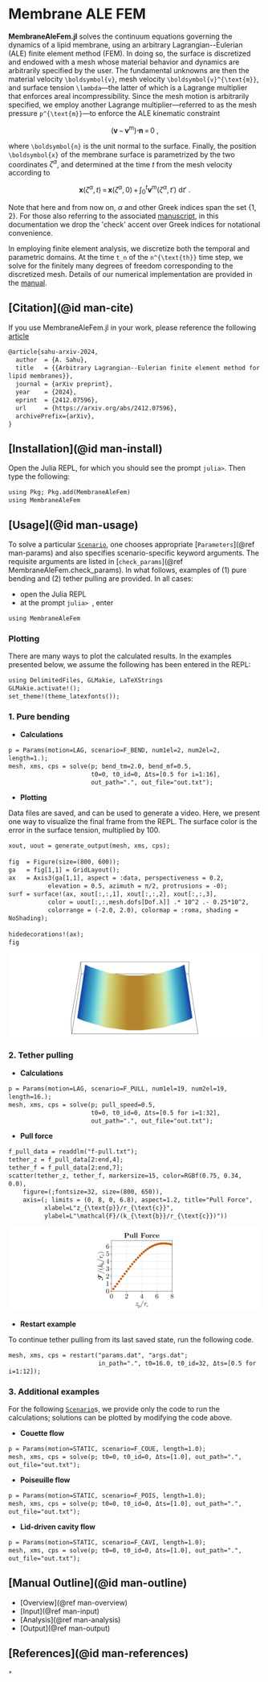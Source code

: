 # Membrane ALE FEM

**MembraneAleFem.jl** solves the continuum equations governing the dynamics of a
lipid membrane, using an arbitrary Lagrangian--Eulerian (ALE) finite element
method (FEM).
In doing so, the surface is discretized and endowed with a mesh whose material
behavior and dynamics are arbitrarily specified by the user.
The fundamental unknowns are then the material velocity ``\boldsymbol{v}``, mesh
velocity ``\boldsymbol{v}^{\text{m}}``, and surface tension ``\lambda``—the
latter of which is a Lagrange multiplier that enforces areal incompressibility.
Since the mesh motion is arbitrarily specified, we employ another Lagrange
multiplier—referred to as the mesh pressure ``p^{\text{m}}``—to enforce the ALE
kinematic constraint
```math
\big(
	\boldsymbol{v}
	\, - \, \boldsymbol{v}^{\text{m}}
\big) \boldsymbol{\cdot} \boldsymbol{n}
\, = \, 0
~,
```
where ``\boldsymbol{n}`` is the unit normal to the surface.
Finally, the position ``\boldsymbol{x}`` of the membrane surface is parametrized
by the two coordinates $\zeta^\alpha$, and determined at the time $t$ from the
mesh velocity according to
```math
\boldsymbol{x} (\zeta^\alpha, t)
\, = \, \boldsymbol{x} (\zeta^\alpha, 0)
\, + \, \int_0^t \boldsymbol{v}^{\text{m}} (\zeta^\alpha, t') ~ \text{d} t'
~.
```
Note that here and from now on, $\alpha$ and other Greek indices span the set
{1, 2}.
For those also referring to the associated
[manuscript](https://arxiv.org/pdf/2412.07596),
in this documentation we drop the 'check' accent over Greek indices for
notational convenience.

In employing finite element analysis, we discretize both the temporal and
parametric domains.
At the time ``t_n`` of the ``n^{\text{th}}`` time step, we solve for the
finitely many degrees of freedom corresponding to the discretized mesh.
Details of our numerical implementation are provided in the
[manual](man/overview.md).



## [Citation](@id man-cite)

If you use MembraneAleFem.jl in your work, please reference the following
[article](https://arxiv.org/pdf/2412.07596)

```code
@article{sahu-arxiv-2024,
  author  = {A. Sahu},
  title   = {{Arbitrary Lagrangian--Eulerian finite element method for lipid membranes}},
  journal = {arXiv preprint},
  year    = {2024},
  eprint  = {2412.07596},
  url     = {https://arxiv.org/abs/2412.07596},
  archivePrefix={arXiv},
}
```



## [Installation](@id man-install)

Open the Julia REPL, for which you should see the prompt `julia>`.
Then type the following:
```code
using Pkg; Pkg.add(MembraneAleFem)
using MembraneAleFem
```



## [Usage](@id man-usage)

To solve a particular [`Scenario`](@ref), one chooses appropriate
[`Parameters`](@ref man-params) and also specifies scenario-specific keyword
arguments.
The requisite arguments are listed in
[`check_params`](@ref MembraneAleFem.check_params).
In what follows, examples of (1) pure bending and (2) tether pulling are
provided.
In all cases:

- open the Julia REPL
- at the prompt `julia> `, enter
```
using MembraneAleFem
```

### Plotting

There are many ways to plot the calculated results.
In the examples presented below, we assume the following has been entered in the
REPL:

```code
using DelimitedFiles, GLMakie, LaTeXStrings
GLMakie.activate!();
set_theme!(theme_latexfonts());
```


### 1. Pure bending

- **Calculations**

```code
p = Params(motion=LAG, scenario=F_BEND, num1el=2, num2el=2, length=1.);
mesh, xms, cps = solve(p; bend_tm=2.0, bend_mf=0.5,
                       t0=0, t0_id=0, Δts=[0.5 for i=1:16],
                       out_path=".", out_file="out.txt");
```


- **Plotting**

Data files are saved, and can be used to generate a video.
Here, we present one way to visualize the final frame from the REPL.
The surface color is the error in the surface tension, multiplied by 100.

```code
xout, uout = generate_output(mesh, xms, cps);

fig  = Figure(size=(800, 600));
ga   = fig[1,1] = GridLayout();
ax   = Axis3(ga[1,1], aspect = :data, perspectiveness = 0.2,
           elevation = 0.5, azimuth = π/2, protrusions = -0);
surf = surface!(ax, xout[:,:,1], xout[:,:,2], xout[:,:,3],
           color = uout[:,:,mesh.dofs[Dof.λ]] .* 10^2 .- 0.25*10^2,
           colorrange = (-2.0, 2.0), colormap = :roma, shading = NoShading);

hidedecorations!(ax);
fig
```

![Pure-bending](assets/example-bend.png)


### 2. Tether pulling

- **Calculations**

```code
p = Params(motion=LAG, scenario=F_PULL, num1el=19, num2el=19, length=16.);
mesh, xms, cps = solve(p; pull_speed=0.5,
                       t0=0, t0_id=0, Δts=[0.5 for i=1:32],
                       out_path=".", out_file="out.txt");
```


- **Pull force**

```code
f_pull_data = readdlm("f-pull.txt");
tether_z = f_pull_data[2:end,4];
tether_f = f_pull_data[2:end,7];
scatter(tether_z, tether_f, markersize=15, color=RGBf(0.75, 0.34, 0.0),
    figure=(;fontsize=32, size=(800, 650)),
    axis=(; limits = (0, 8, 0, 6.8), aspect=1.2, title="Pull Force",
          xlabel=L"z_{\text{p}}/r_{\text{c}}",
          ylabel=L"\mathcal{F}/(k_{\text{b}}/r_{\text{c}})"))
```

![Force-vs-displacement](assets/example-pull.png)


- **Restart example**

To continue tether pulling from its last saved state, run the following code.

```code
mesh, xms, cps = restart("params.dat", "args.dat";
                         in_path=".", t0=16.0, t0_id=32, Δts=[0.5 for i=1:12]);
```


### 3. Additional examples

For the following [`Scenario`](@ref)s, we provide only the code to run the
calculations; solutions can be plotted by modifying the code above.


- **Couette flow**

```code
p = Params(motion=STATIC, scenario=F_COUE, length=1.0);
mesh, xms, cps = solve(p; t0=0, t0_id=0, Δts=[1.0], out_path=".", out_file="out.txt");
```


- **Poiseuille flow**

```code
p = Params(motion=STATIC, scenario=F_POIS, length=1.0);
mesh, xms, cps = solve(p; t0=0, t0_id=0, Δts=[1.0], out_path=".", out_file="out.txt");
```


- **Lid-driven cavity flow**

```code
p = Params(motion=STATIC, scenario=F_CAVI, length=1.0);
mesh, xms, cps = solve(p; t0=0, t0_id=0, Δts=[1.0], out_path=".", out_file="out.txt");
```



## [Manual Outline](@id man-outline)

- [Overview](@ref man-overview)
- [Input](@ref man-input)
- [Analysis](@ref man-analysis)
- [Output](@ref man-output)



## [References](@id man-references)

```@bibliography
*
```



